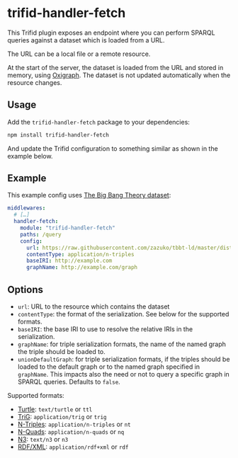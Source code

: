 # trifid-handler-fetch

This Trifid plugin exposes an endpoint where you can perform SPARQL queries against a dataset which is loaded from a URL.

The URL can be a local file or a remote resource.

At the start of the server, the dataset is loaded from the URL and stored in memory, using [Oxigraph](https://github.com/oxigraph/oxigraph).
The dataset is not updated automatically when the resource changes.

## Usage

Add the `trifid-handler-fetch` package to your dependencies:

```sh
npm install trifid-handler-fetch
```

And update the Trifid configuration to something similar as shown in the example below.

## Example

This example config uses [The Big Bang Theory dataset](https://www.npmjs.com/package/tbbt-ld/):

```yaml
middlewares:
  # […]
  handler-fetch:
    module: "trifid-handler-fetch"
    paths: /query
    config:
      url: https://raw.githubusercontent.com/zazuko/tbbt-ld/master/dist/tbbt.nt
      contentType: application/n-triples
      baseIRI: http://example.com
      graphName: http://example.com/graph
```

## Options

- `url`: URL to the resource which contains the dataset
- `contentType`: the format of the serialization. See below for the supported formats.
- `baseIRI`: the base IRI to use to resolve the relative IRIs in the serialization.
- `graphName`: for triple serialization formats, the name of the named graph the triple should be loaded to.
- `unionDefaultGraph`: for triple serialization formats, if the triples should be loaded to the default graph or to the named graph specified in `graphName`. This impacts also the need or not to query a specific graph in SPARQL queries. Defaults to `false`.

Supported formats:

- [Turtle](https://www.w3.org/TR/turtle/): `text/turtle` or `ttl`
- [TriG](https://www.w3.org/TR/trig/): `application/trig` or `trig`
- [N-Triples](https://www.w3.org/TR/n-triples/): `application/n-triples` or `nt`
- [N-Quads](https://www.w3.org/TR/n-quads/): `application/n-quads` or `nq`
- [N3](https://w3c.github.io/N3/spec/): `text/n3` or `n3`
- [RDF/XML](https://www.w3.org/TR/rdf-syntax-grammar/): `application/rdf+xml` or `rdf`
